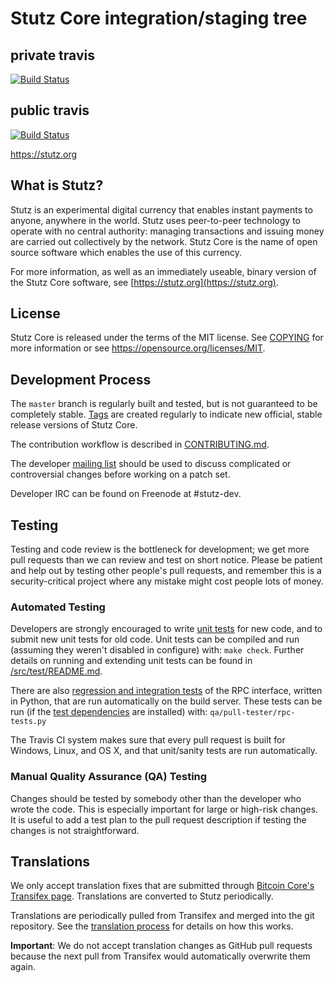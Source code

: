 Stutz Core integration/staging tree
=====================================

## private travis
[![Build Status](https://travis-ci.com/stutz-project/stutz.svg?branch=master)](https://travis-ci.com/stutz-project/stutz)

## public travis
[![Build Status](https://travis-ci.org/stutz-project/stutz.svg?branch=master)](https://travis-ci.org/stutz-project/stutz)

https://stutz.org

What is Stutz?
----------------

Stutz is an experimental digital currency that enables instant payments to
anyone, anywhere in the world. Stutz uses peer-to-peer technology to operate
with no central authority: managing transactions and issuing money are carried
out collectively by the network. Stutz Core is the name of open source
software which enables the use of this currency.

For more information, as well as an immediately useable, binary version of
the Stutz Core software, see [https://stutz.org](https://stutz.org).

License
-------

Stutz Core is released under the terms of the MIT license. See [COPYING](COPYING) for more
information or see https://opensource.org/licenses/MIT.

Development Process
-------------------

The `master` branch is regularly built and tested, but is not guaranteed to be
completely stable. [Tags](https://github.com/stutz-project/stutz/tags) are created
regularly to indicate new official, stable release versions of Stutz Core.

The contribution workflow is described in [CONTRIBUTING.md](CONTRIBUTING.md).

The developer [mailing list](https://groups.google.com/forum/#!forum/stutz-dev)
should be used to discuss complicated or controversial changes before working
on a patch set.

Developer IRC can be found on Freenode at #stutz-dev.

Testing
-------

Testing and code review is the bottleneck for development; we get more pull
requests than we can review and test on short notice. Please be patient and help out by testing
other people's pull requests, and remember this is a security-critical project where any mistake might cost people
lots of money.

### Automated Testing

Developers are strongly encouraged to write [unit tests](src/test/README.md) for new code, and to
submit new unit tests for old code. Unit tests can be compiled and run
(assuming they weren't disabled in configure) with: `make check`. Further details on running
and extending unit tests can be found in [/src/test/README.md](/src/test/README.md).

There are also [regression and integration tests](/qa) of the RPC interface, written
in Python, that are run automatically on the build server.
These tests can be run (if the [test dependencies](/qa) are installed) with: `qa/pull-tester/rpc-tests.py`

The Travis CI system makes sure that every pull request is built for Windows, Linux, and OS X, and that unit/sanity tests are run automatically.

### Manual Quality Assurance (QA) Testing

Changes should be tested by somebody other than the developer who wrote the
code. This is especially important for large or high-risk changes. It is useful
to add a test plan to the pull request description if testing the changes is
not straightforward.

Translations
------------

We only accept translation fixes that are submitted through [Bitcoin Core's Transifex page](https://www.transifex.com/projects/p/bitcoin/).
Translations are converted to Stutz periodically.

Translations are periodically pulled from Transifex and merged into the git repository. See the
[translation process](doc/translation_process.md) for details on how this works.

**Important**: We do not accept translation changes as GitHub pull requests because the next
pull from Transifex would automatically overwrite them again.
